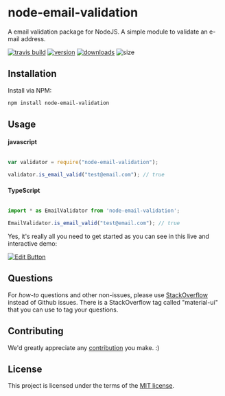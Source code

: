 # node-email-validation
A email validation package for NodeJS. A simple module to validate an e-mail address.

[![travis build](https://img.shields.io/travis/manishsaraan/node-email-validation.svg?style=flat-square)](https://travis-ci.org/manishsaraan/node-email-validation)
[![version](https://img.shields.io/npm/v/node-email-validation.svg?style=flat-square)]((http://npm.im/node-email-validation))
[![downloads](https://img.shields.io/npm/dm/node-email-validation.svg?style=flat-square)](https://npm-stat.com/charts.html?package=node-email-validation&from=2015-08-01)
![size](https://img.shields.io/spiget/download-size/2?color=green&style=flat-square)

## Installation
Install via NPM:

```bash
npm install node-email-validation

```

## Usage

#### javascript

```javascript

var validator = require("node-email-validation");

validator.is_email_valid("test@email.com"); // true

```

#### TypeScript

```typescript

import * as EmailValidator from 'node-email-validation';

EmailValidator.is_email_valid("test@email.com"); // true


```

Yes, it's really all you need to get started as you can see in this live and interactive demo:

[![Edit Button](https://codesandbox.io/static/img/play-codesandbox.svg)](https://codesandbox.io/embed/recursing-dubinsky-vszmz)

## Questions

For *how-to* questions and other non-issues,
please use [StackOverflow](https://codesandbox.io/embed/compassionate-snowflake-qglk3) instead of Github issues.
There is a StackOverflow tag called "material-ui" that you can use to tag your questions.



## Contributing

We'd greatly appreciate any [contribution](/CONTRIBUTING.md) you make. :)


## License

This project is licensed under the terms of the
[MIT license](/LICENSE).


